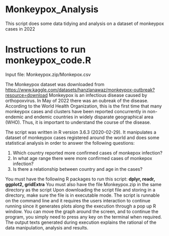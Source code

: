 # Monkeypox_Analysis
This script does some data tidying and analysis on a dataset of monkeypox cases in 2022

# Instructions to run monkeypox_code.R

Input file: Monkeypox.zip/Monkepox.csv

The Monkeypox dataset was downloaded from https://www.kaggle.com/datasets/hanzlanawaz/monkeypox-outbreak?resource=download
Monkeypox is an infectious disease caused by orthopoxvirus. In May of 2022 there was an oubreak of the disease. According to the World Health Organization, this is the first time that many monkeypox cases and clusters have been reported concurrently in non-endemic and endemic countries in widely disparate geographical area (WHO). Thus, it is important to understand the course of the disease.

The script was written in R version 3.6.3 (2020-02-29).
It manipulates a dataset of monkeypox cases registered around the world and does some statistical analysis in order to answer the following questions:
1. Which country reported more confirmed cases of monkepox infection?
2. In what age range there were more confirmed cases of monkepox infection?
3. Is there a relationship between country and age in the cases?

You must have the following R packages to run this script: **dplyr, readr, ggplot2, gridExtra**
You must also have the file Monkeypox.zip in the same directory as the script
Upon downloading the script file and storing in a directory, make sure the file is in executable mode.
The script is runnable on the command line and it requires the users interaction to continue running since it generates plots along the execution through a pop up R window. You can move the graph around the screen, and to continue the program, you simply need to press any key on the terminal when required.
The output texts generated during execution explains the rational of the data manipulation, analysis and results.
